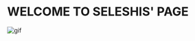 # WELCOME TO SELESHIS' PAGE
![gif](https://strategyb2b.com/wp-content/uploads/2018/07/AI-animated-7.gif)
